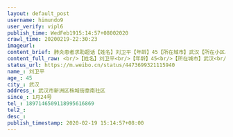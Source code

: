 ```yaml
---
layout: default_post
username: himundo9
user_verify: vipl6
publish_time: WedFeb1915:14:57+08002020
crawl_time: 20200219-22:30:23
imageurl: 
content_brief: 肺炎患者求助超话【姓名】刘卫平【年龄】45【所在城市】武汉【所在小区、社区】武汉市新洲区株城街章南社区【患病时间】1月24号【联系方式】1897146509118995616869【病情详细描述】于元月24号发烧，2月1日在新洲人民医院住院治疗，7号晩上出现呼吸困难医院下了病危通知，后来经过抢救治疗 ...全文
content_full_raw: <br/>【姓名】刘卫平<br/>【年龄】45<br/>【所在城市】武汉<br/>【所在小区、社区】武汉市新洲区株城街章南社区<br/>【患病时间】1月24号<br/>【联系方式】18971465091<br/>18995616869<br/>【病情详细描述】于元月24号发烧，2月1日在新洲人民医院住院治疗，7号晩上出现呼吸困难医院下了病危通知，后来经过抢救治疗有好转，经过12号和和18号的C丅检查肺部感染严重，已经是白肺，医院让我们自己联系转院到武汉的重症治疗医院去，她说她们这边申请了好几次上面都没有批准。医生说依刘卫平现在的情况最怕的是出现再次呼吸困难炎症风暴的情况她们就没能力医治。刘卫平目前外在的精神状态还可以！<br/>【需要床位量】1<adata-url="http://t.cn/R2WxQOQ"href="http://weibo.com/p/1001018008642010000000000"data-hide=""><spanclass='url-icon'><imgstyle='width:1rem;height:1rem'src='https://h5.sinaimg.cn/upload/2015/09/25/3/timeline_card_small_location_default.png'></span><spanclass="surl-text">武汉</span></a>
status_url: https://m.weibo.cn/status/4473699321115940
name_: 刘卫平
age_: 45
city_: 武汉
address_: 武汉市新洲区株城街章南社区
since_: 1月24号
tel_: 1897146509118995616869
tel2_: 
desc_: 
publish_timestamp: 2020-02-19 15:14:57+08:00
---
```

